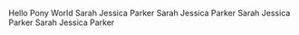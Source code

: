 Hello Pony World
Sarah Jessica Parker
Sarah Jessica Parker
Sarah Jessica Parker
Sarah Jessica Parker